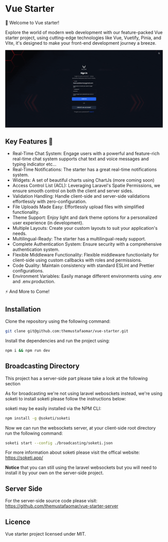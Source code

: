 # Vue Starter

🌟 Welcome to Vue starter!

Explore the world of modern web development with our feature-packed Vue starter project, using cutting-edge technologies like Vue, Vuetify, Pinia, and Vite, it's designed to make your front-end development journey a breeze.

<img src="./.github/cover.gif" />

## Key Features 🚀

- Real-Time Chat System: Engage users with a powerful and feature-rich real-time chat system supports chat text and voice messages and typing indicator etc...
- Real-Time Notifications: The starter has a great real-time notifications system.
- Widgets: A set of beautiful charts using ChartJs (more coming soon)
- Access Control List (ACL): Leveraging Laravel's Spatie Permissions, we ensure smooth control on both the client and server sides.
- Validation Handling: Handle client-side and server-side validations effortlessly with zero-configuration.
- File Uploads Made Easy: Effortlessly upload files with simplified functionality.
- Theme Support: Enjoy light and dark theme options for a personalized user experience (in development).
- Multiple Layouts: Create your custom layouts to suit your application's needs.
- Multilingual-Ready: The starter has a multilingual-ready support.
- Complete Authentication System: Ensure security with a comprehensive authentication system.
- Flexible Middleware Functionality: Flexible middleware functionlaity for client-side using custom callbacks with roles and permissions.
- Code Quality: Maintain consistency with standard ESLint and Prettier configurations.
- Environment Variables: Easily manage different environments using .env and .env.production.

⚡ And More to Come!

## Installation

Clone the repository using the following command:

```bash
git clone git@github.com:themustafaomar/vue-starter.git
```

Install the dependencies and run the project using:

```bash
npm i && npm run dev
```

## Broadcasting Directory

This project has a server-side part please take a look at the following section

As for broadcasting we're not using laravel webosckets instead, we're using soketi to install soketi please follow the instructions below:

soketi may be easily installed via the NPM CLI:

```bash
npm install -g @soketi/soketi
```

Now we can run the websockets server, at your client-side root directory run the following command:

```bash
soketi start --config ./broadcasting/soketi.json
```

For more information about soketi please visit the offical website: https://soketi.app/

**Notice** that you can still using the laravel websockets but you will need to install it by your own on the server-side project.

## Server Side

For the server-side source code please visit: https://github.com/themustafaomar/vue-starter-server

## Licence

Vue starter project licensed under MIT.

